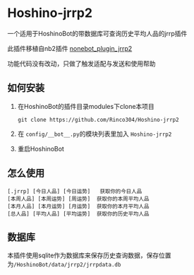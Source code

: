 # Hoshino-jrrp2
一个适用于HoshinoBot的带数据库可查询历史平均人品的jrrp插件

此插件移植自nb2插件 [nonebot_plugin_jrrp2](https://github.com/Rene8028/nonebot_plugin_jrrp2)

功能代码没有改动，只做了触发适配与发送和使用帮助

## 如何安装

1. 在HoshinoBot的插件目录modules下clone本项目

   `git clone https://github.com/Rinco304/Hoshino-jrrp2`

2. 在 `config/__bot__.py`的模块列表里加入 `Hoshino-jrrp2`

3. 重启HoshinoBot

## 怎么使用

```
[.jrrp] [今日人品] [今日运势]   获取你的今日人品
[本周人品] [本周运势] [周运势]  获取你的本周平均人品
[本月人品] [本月运势] [月运势]  获取你的本月平均人品
[总人品] [平均人品] [平均运势]  获取你的历史平均人品
```

## 数据库

本插件使用sqlite作为数据库来保存历史查询数据，保存位置为`/HoshinoBot/data/jrrp2/jrrpdata.db`
